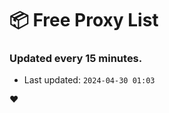 # :package: Free Proxy List
### Updated every 15 minutes.

- Last updated: `2024-04-30 01:03`

:heart:
